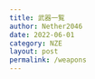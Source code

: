 ```yaml
---
title: 武器一覧
author: Nether2046
date: 2022-06-01
category: NZE
layout: post
permalink: /weapons
---
```

